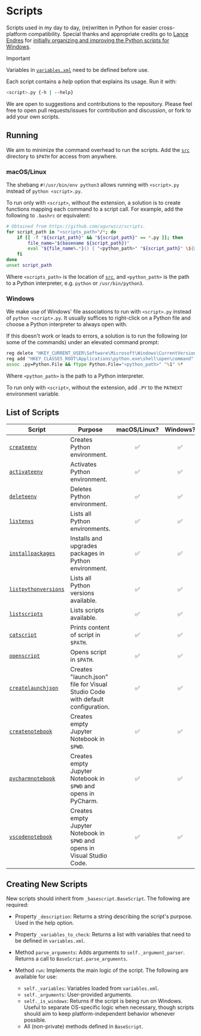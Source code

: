 # Scripts

Scripts used in my day to day, (re)written in Python for easier cross-platform compatibility.
Special thanks and appropriate credits go to [Lance Endres](https://github.com/lendres) for [initially organizing and improving the Python scripts for Windows](https://github.com/lendres/Python-Scripts).

> [!IMPORTANT]
> Variables in [`variables.xml`](src/variables.xml) need to be defined before use.

Each script contains a *help* option that explains its usage. Run it with:
```bash
<script>.py {-h | --help}
```

We are open to suggestions and contributions to the repository. 
Please feel free to open pull requests/issues for contribution and discussion, or fork to add your own scripts.

## Running

We aim to minimize the command overhead to run the scripts.
Add the [`src`](src) directory to `$PATH` for access from anywhere.

### macOS/Linux

The shebang `#!/usr/bin/env python3` allows running with `<script>.py` instead of `python <script>.py`. 

To run only with `<script>`, without the extension, a solution is to create functions mapping each command to a script call.
For example, add the following to `.bashrc` or equivalent:
```bash
# Obtained from https://github.com/agurwicz/scripts.
for script_path in "<scripts_path>"/*; do
    if [[ -f "${script_path}" && "${script_path}" == *.py ]]; then
        file_name="$(basename ${script_path})"
        eval "${file_name%.*}() { "<python_path>" "${script_path}" \${@} }"
    fi
done
unset script_path
```
Where `<scripts_path>` is the location of [`src`](src), and `<python_path>` is the path to a Python interpreter, e.g. `python` or `/usr/bin/python3`.

### Windows

We make use of Windows' file associations to run with `<script>.py` instead of `python <script>.py`. 
It usually suffices to right-click on a Python file and choose a Python interpreter to always open with.

If this doesn't work or leads to errors, a solution is to run the following (or some of the commands) under an elevated command prompt:
```bat
reg delete "HKEY_CURRENT_USER\Software\Microsoft\Windows\CurrentVersion\Explorer\FileExts\.py\UserChoice" /f
reg add "HKEY_CLASSES_ROOT\Applications\python.exe\shell\open\command" /f /d "\"<python_path>\" \"%1\" %*"
assoc .py=Python.File && ftype Python.File="<python_path>" "%1" %*
```
Where `<python_path>` is the path to a Python interpreter.

To run only with `<script>`, without the extension, add `.PY` to the `PATHEXT` environment variable.

## List of Scripts

| Script                                             | Purpose                                                                       | macOS/Linux? | Windows?  |
|----------------------------------------------------|-------------------------------------------------------------------------------|:------------:|:---------:|
| [`createenv`](src/createenv.py)                    | Creates Python environment.                                                   | ✅           | ✅       |
| [`activateenv`](src/activateenv.py)                | Activates Python environment.                                                 | ✅           | ✅       |
| [`deleteenv`](src/deleteenv.py)                    | Deletes Python environment.                                                   | ✅           | ✅       |
| [`listenvs`](src/listenvs.py)                      | Lists all Python environments.                                                | ✅           | ✅       |
| [`installpackages`](src/installpackages.py)        | Installs and upgrades packages in Python environment.                         | ✅           | ✅       |
| [`listpythonversions`](src/listpythonversions.py)  | Lists all Python versions available.                                          | ✅           | ✅       |
| [`listscripts`](src/listscripts.py)                | Lists scripts available.                                                      | ✅           | ✅       |
| [`catscript`](src/catscript.py)                    | Prints content of script in `$PATH`.                                          | ✅           | ✅       |
| [`openscript`](src/openscript.py)                  | Opens script in `$PATH`.                                                      | ✅           | ✅       |
| [`createlaunchjson`](src/createlaunchjson.py)      | Creates "launch.json" file for Visual Studio Code with default configuration. | ✅           | ✅       |
| [`createnotebook`](src/createnotebook.py)          | Creates empty Jupyter Notebook in `$PWD`.                                     | ✅           | ✅       |
| [`pycharmnotebook`](src/pycharmnotebook.py)        | Creates empty Jupyter Notebook in `$PWD` and opens in PyCharm.                | ✅           | ✅       |
| [`vscodenotebook`](src/vscodenotebook.py)          | Creates empty Jupyter Notebook in `$PWD` and opens in Visual Studio Code.     | ✅           | ✅       |

## Creating New Scripts

New scripts should inherit from `_basescript.BaseScript`.
The following are required:

- Property `_description`:
Returns a string describing the script's purpose.
Used in the help option.

- Property `_variables_to_check`:
Returns a list with variables that need to be defined in `variables.xml`.

- Method `parse_arguments`:
Adds arguments to `self._argument_parser`.
Returns a call to `BaseScript.parse_arguments`.

- Method `run`:
Implements the main logic of the script.
The following are available for use:
    - `self._variables`: Variables loaded from `variables.xml`.
    - `self._arguments`: User-provided arguments.
    - `self._is_windows`: Returns if the script is being run on Windows.
    Useful to separate OS-specific logic when necessary, though scripts should aim to keep platform-independent behavior whenever possible.
    - All (non-private) methods defined in `BaseScript`.
